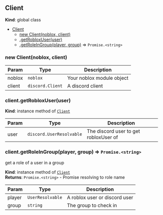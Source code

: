 <a name="Client"></a>

## Client
**Kind**: global class  

* [Client](#Client)
    * [new Client(noblox, client)](#new_Client_new)
    * [.getRobloxUser(user)](#Client+getRobloxUser)
    * [.getRoleInGroup(player, group)](#Client+getRoleInGroup) ⇒ <code>Promise.&lt;string&gt;</code>

<a name="new_Client_new"></a>

### new Client(noblox, client)

| Param | Type | Description |
| --- | --- | --- |
| noblox | <code>noblox</code> | Your noblox module object |
| client | <code>discord.Client</code> | A discord client |

<a name="Client+getRobloxUser"></a>

### client.getRobloxUser(user)
**Kind**: instance method of [<code>Client</code>](#Client)  

| Param | Type | Description |
| --- | --- | --- |
| user | <code>discord.UserResolvable</code> | The discord user to get robloxUser of |

<a name="Client+getRoleInGroup"></a>

### client.getRoleInGroup(player, group) ⇒ <code>Promise.&lt;string&gt;</code>
get a role of a user in a group

**Kind**: instance method of [<code>Client</code>](#Client)  
**Returns**: <code>Promise.&lt;string&gt;</code> - Promise resolving to role name  

| Param | Type | Description |
| --- | --- | --- |
| player | <code>UserResolvable</code> | A roblox user or discord user |
| group | <code>string</code> | The group to check in |

